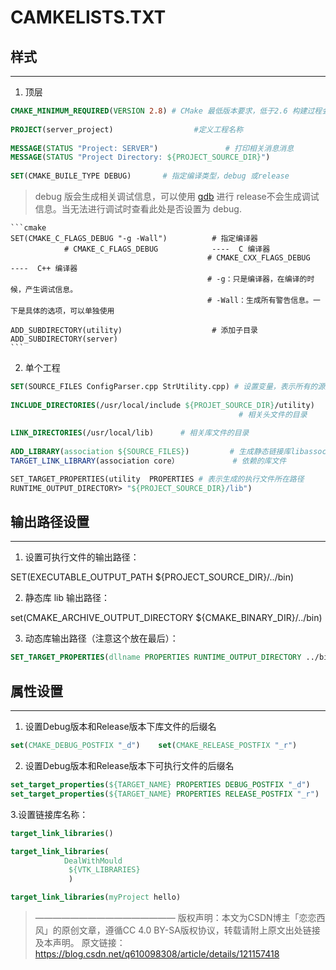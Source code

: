 # CAMKELISTS.TXT

## 样式
---
1. 顶层
```cmake
CMAKE_MINIMUM_REQUIRED(VERSION 2.8) # CMake 最低版本要求，低于2.6 构建过程会被终止。 
 
PROJECT(server_project)                  #定义工程名称
 
MESSAGE(STATUS "Project: SERVER")               # 打印相关消息消息 
MESSAGE(STATUS "Project Directory: ${PROJECT_SOURCE_DIR}")
 
SET(CMAKE_BUILE_TYPE DEBUG)       # 指定编译类型，debug 或release
```
>debug 版会生成相关调试信息，可以使用  [gdb](../../Frame/GNU/GDB.md) 进行 
 release不会生成调试信息。当无法进行调试时查看此处是否设置为 debug.
 
    ```cmake
    SET(CMAKE_C_FLAGS_DEBUG "-g -Wall")          # 指定编译器 
                # CMAKE_C_FLAGS_DEBUG            ----  C 编译器
                                                # CMAKE_CXX_FLAGS_DEBUG        ----  C++ 编译器
                                                # -g：只是编译器，在编译的时候，产生调试信息。
                                                # -Wall：生成所有警告信息。一下是具体的选项，可以单独使用
    
    ADD_SUBDIRECTORY(utility)                    # 添加子目录 
    ADD_SUBDIRECTORY(server)
    ```

2. 单个工程 
```cmake
SET(SOURCE_FILES ConfigParser.cpp StrUtility.cpp) # 设置变量，表示所有的源文件
 
INCLUDE_DIRECTORIES(/usr/local/include ${PROJET_SOURCE_DIR}/utility)
                                                   # 相关头文件的目录
 
LINK_DIRECTORIES(/usr/local/lib)      # 相关库文件的目录
 
ADD_LIBRARY(association ${SOURCE_FILES})         # 生成静态链接库libassociation.a
TARGET_LINK_LIBRARY(association core）            # 依赖的库文件

SET_TARGET_PROPERTIES(utility  PROPERTIES # 表示生成的执行文件所在路径
RUNTIME_OUTPUT_DIRECTORY> "${PROJECT_SOURCE_DIR}/lib")
```

## 输出路径设置
---
1. 设置可执行文件的输出路径：

SET(EXECUTABLE_OUTPUT_PATH ${PROJECT_SOURCE_DIR}/../bin)

2. 静态库 lib 输出路径：

set(CMAKE_ARCHIVE_OUTPUT_DIRECTORY ${CMAKE_BINARY_DIR}/../bin)

3. 动态库输出路径（注意这个放在最后）：
```cmake
SET_TARGET_PROPERTIES(dllname PROPERTIES RUNTIME_OUTPUT_DIRECTORY ../bin)
```


## 属性设置
---

1. 设置Debug版本和Release版本下库文件的后缀名
```cmake
set(CMAKE_DEBUG_POSTFIX "_d")    set(CMAKE_RELEASE_POSTFIX "_r") 
```

2. 设置Debug版本和Release版本下可执行文件的后缀名
```cmake
set_target_properties(${TARGET_NAME} PROPERTIES DEBUG_POSTFIX "_d")     
set_target_properties(${TARGET_NAME} PROPERTIES RELEASE_POSTFIX "_r")
```

3.设置链接库名称：
```cmake
target_link_libraries()

target_link_libraries(
	        DealWithMould
             ${VTK_LIBRARIES}
             )

target_link_libraries(myProject hello) 
```

>————————————————
版权声明：本文为CSDN博主「恋恋西风」的原创文章，遵循CC 4.0 BY-SA版权协议，转载请附上原文出处链接及本声明。
原文链接：https://blog.csdn.net/q610098308/article/details/121157418


